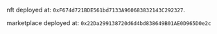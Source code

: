 nft deployed at: `0xF674d721BDE561bd7133A960683832143C292327`.

marketplace deployed at: `0x22Da299138720d6d4bd838649B01AE0D965D0e2c`

